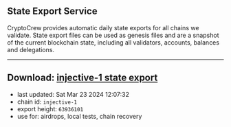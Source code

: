 ## State Export Service
CryptoCrew provides automatic daily state exports for all chains we validate. State export files can be used as genesis files and are a snapshot of the current blockchain state, including all validators, accounts, balances and delegations.

---
**Download: [injective-1 state export](https://dl-eu2.ccvalidators.com/SERVICE/injective/injective-1_export_63936101.json)**
---

- last updated: Sat Mar 23 2024 12:07:32
- chain id: `injective-1`
- export height: `63936101`
- use for: airdrops, local tests, chain recovery

